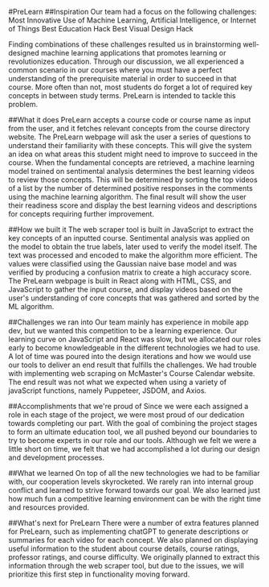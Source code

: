 #PreLearn
##Inspiration
Our team had a focus on the following challenges: Most Innovative Use of Machine Learning, Artificial Intelligence, or Internet of Things Best Education Hack Best Visual Design Hack

Finding combinations of these challenges resulted us in brainstorming well-designed machine learning applications that promotes learning or revolutionizes education. Through our discussion, we all experienced a common scenario in our courses where you must have a perfect understanding of the prerequisite material in order to succeed in that course. More often than not, most students do forget a lot of required key concepts in between study terms. PreLearn is intended to tackle this problem.

##What it does
PreLearn accepts a course code or course name as input from the user, and it fetches relevant concepts from the course directory website. The PreLearn webpage will ask the user a series of questions to understand their familiarity with these concepts. This will give the system an idea on what areas this student might need to improve to succeed in the course. When the fundamental concepts are retrieved, a machine learning model trained on sentimental analysis determines the best learning videos to review those concepts. This will be determined by sorting the top videos of a list by the number of determined positive responses in the comments using the machine learning algorithm. The final result will show the user their readiness score and display the best learning videos and descriptions for concepts requiring further improvement.

##How we built it
The web scraper tool is built in JavaScript to extract the key concepts of an inputted course. Sentimental analysis was applied on the model to obtain the true labels, later used to verify the model itself. The text was processed and encoded to make the algorithm more efficient. The values were classified using the Gaussian naive base model and was verified by producing a confusion matrix to create a high accuracy score. The PreLearn webpage is built in React along with HTML, CSS, and JavaScript to gather the input course, and display videos based on the user's understanding of core concepts that was gathered and sorted by the ML algorithm.

##Challenges we ran into
Our team mainly has experience in mobile app dev, but we wanted this competition to be a learning experience. Our learning curve on JavaScript and React was slow, but we allocated our roles early to become knowledgeable in the different technologies we had to use. A lot of time was poured into the design iterations and how we would use our tools to deliver an end result that fulfills the challenges. We had trouble with implementing web scraping on McMaster's Course Calendar website. The end result was not what we expected when using a variety of javaScript functions, namely Puppeteer, JSDOM, and Axios.

##Accomplishments that we're proud of
Since we were each assigned a role in each stage of the project, we were most proud of our dedication towards completing our part. With the goal of combining the project stages to form an ultimate education tool, we all pushed beyond our boundaries to try to become experts in our role and our tools. Although we felt we were a little short on time, we felt that we had accomplished a lot during our design and development processes.

##What we learned
On top of all the new technologies we had to be familiar with, our cooperation levels skyrocketed. We rarely ran into internal group conflict and learned to strive forward towards our goal. We also learned just how much fun a competitive learning environment can be with the right time and resources provided.

##What's next for PreLearn
There were a number of extra features planned for PreLearn, such as implementing chatGPT to generate descriptions or summaries for each video for each concept. We also planned on displaying useful information to the student about course details, course ratings, professor ratings, and course difficulty. We originally planned to extract this information through the web scraper tool, but due to the issues, we will prioritize this first step in functionality moving forward.

